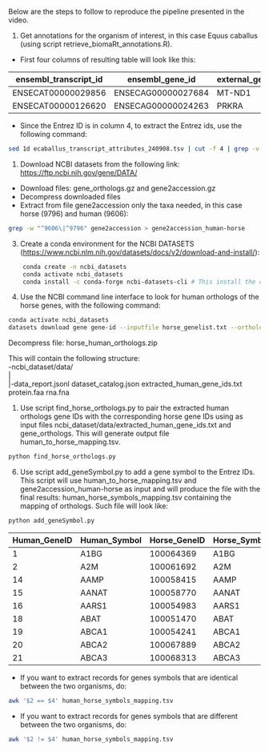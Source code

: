Below are the steps to follow to reproduce the pipeline presented in the video.

1. Get annotations for the organism of interest, in this case Equus caballus (using script retrieve_biomaRt_annotations.R). 
- First four columns of resulting table will look like this:

| ensembl_transcript_id	| ensembl_gene_id	   | external_gene_name	| entrezgene_id|	
|-----------------------|--------------------|--------------------|--------------|
| ENSECAT00000029856    | ENSECAG00000027684 | MT-ND1	            | 807846       |	
| ENSECAT00000126620    | ENSECAG00000024263 | PRKRA	            | 100067259    |

- Since the Entrez ID is in column 4, to extract the Entrez ids, use the following command:

```bash
sed 1d ecaballus_transcript_attributes_240908.tsv | cut -f 4 | grep -v "NA" | sort | uniq > horse_genelist.txt 	
```

1. Download NCBI datasets from the following link: https://ftp.ncbi.nih.gov/gene/DATA/

- Download files: gene_orthologs.gz and gene2accession.gz 
- Decompress downloaded files
- Extract from file gene2accession only the taxa needed, in this case horse (9796) and human (9606):

```bash
grep -w "^9606\|^9796" gene2accession > gene2accession_human-horse
```

3. Create a conda environment for the NCBI DATASETS (https://www.ncbi.nlm.nih.gov/datasets/docs/v2/download-and-install/):

```bash
	conda create -n ncbi_datasets
	conda activate ncbi_datasets
	conda install -c conda-forge ncbi-datasets-cli # This install the commnand-line interface
```	
	 
4. Use the NCBI command line interface to look for human orthologs of the horse genes, with the following command:

```bash
conda activate ncbi_datasets
datasets download gene gene-id --inputfile horse_genelist.txt --ortholog 9606 --filename horse_human_orthologs.zip
```

Decompress file: horse_human_orthologs.zip

This will contain the following structure:<br>
-ncbi_dataset/data/<br>
|<br>
|-data_report.jsonl  dataset_catalog.json  extracted_human_gene_ids.txt  protein.faa  rna.fna<br>

1. Use script find_horse_orthologs.py to pair the extracted human orthologs gene IDs with the corresponding horse gene IDs using as input files ncbi_dataset/data/extracted_human_gene_ids.txt and gene_orthologs. This will generate output file human_to_horse_mapping.tsv.

```bash
python find_horse_orthologs.py
```

6. Use script add_geneSymbol.py to add a gene symbol to the Entrez IDs. This script will use human_to_horse_mapping.tsv and gene2accession_human-horse as input and will produce the file with the final results: human_horse_symbols_mapping.tsv containing the mapping of orthologs. Such file will look like:

```bash
python add_geneSymbol.py
```

|Human_GeneID	| Human_Symbol |	Horse_GeneID	| Horse_Symbol |
|-------------|--------------|----------------|--------------| 
| 1           |	A1BG	       | 100064369	    | A1BG         |
| 2	          | A2M	         | 100061692	    | A2M          |
| 14	        | AAMP	       | 100058415	    | AAMP         |
| 15	        | AANAT	       | 100058770	    | AANAT        |
| 16	        | AARS1	       | 100054983	    | AARS1        |
| 18	        | ABAT	       | 100051470	    | ABAT         |
| 19	        | ABCA1	       | 100054241	    | ABCA1        |
| 20	        | ABCA2	       | 100067889	    | ABCA2        |
| 21	        | ABCA3	       | 100068313	    | ABCA3        |


- If you want to extract records for genes symbols that are identical between the two organisms, do:

```bash
awk '$2 == $4' human_horse_symbols_mapping.tsv
```

- If you want to extract records for genes symbols that are different between the two organisms, do:

```bash
awk '$2 != $4' human_horse_symbols_mapping.tsv
```